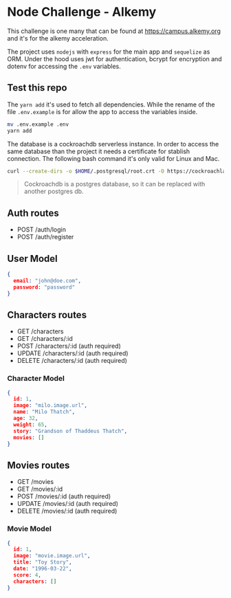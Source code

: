 # Node Challenge - Alkemy

This challenge is one many that can be found at <https://campus.alkemy.org> and it's for the alkemy acceleration.

The project uses `nodejs` with `express` for the main app and `sequelize` as ORM. Under the hood uses jwt for authentication, bcrypt for encryption and dotenv for accessing the `.env` variables.

## Test this repo

The `yarn add` it's used to fetch all dependencies.
While the rename of the file `.env.example` is for allow the app to access the variables inside.

```bash
mv .env.example .env
yarn add
```

The database is a cockroachdb serverless instance.
In order to access the same database than the project it needs a certificate for stablish connection.
The following bash command it's only valid for Linux and Mac.

```bash
curl --create-dirs -o $HOME/.postgresql/root.crt -O https://cockroachlabs.cloud/clusters/8887d4eb-4eb3-4ca6-b8b6-f309dac8d360/cert
```

>Cockroachdb is a postgres database, so it can be replaced with another postgres db.

## Auth routes

- POST /auth/login
- POST /auth/register

## User Model

```json
{
  email: "john@doe.com",
  password: "password"
}
```

## Characters routes

- GET /characters
- GET /characters/:id
- POST /characters/:id (auth required)
- UPDATE /characters/:id (auth required)
- DELETE /characters/:id (auth required)

### Character Model

```json
{
  id: 1,
  image: "milo.image.url",
  name: "Milo Thatch",
  age: 32,
  weight: 65,
  story: "Grandson of Thaddeus Thatch",
  movies: []
}
```

## Movies routes

- GET /movies
- GET /movies/:id
- POST /movies/:id (auth required)
- UPDATE /movies/:id (auth required)
- DELETE /movies/:id (auth required)

### Movie Model

```json
{
  id: 1,
  image: "movie.image.url",
  title: "Toy Story",
  date: "1996-03-22",
  score: 4,
  characters: []
}
```
